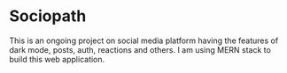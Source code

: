 # Sociopath

This is an ongoing project on social media platform having the features of dark mode, posts, auth, reactions and others. I am using MERN stack to build this web application.
